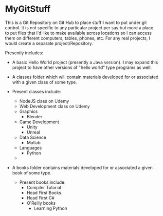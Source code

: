 # MyGitStuff
This is a Git Repository on Git Hub to place stuff I want to put under git control.  It is not specific to any particular project per say but more a place to put files that I'd like to make available across locations so I can access them on different computers, tables, phones, etc.  For any real projects, I would create a separate project/Repository.

Presently includes:

- A basic Hello World project (presently a Java version).  I may expand this project to have other versions of "hello world" type programs as well.

- A classes folder which will contain materials developed for or associated with a given class of some type.

- Present classes include:
	 - NodeJS class on Udemy
	 - Web Development class on Udemy
	 - Graphics
		 -  Blender
	 - Game Development
		 - Unity
		 - Unreal
	 - Data Science
		 - Matlab
	 - Languages
		 - Python
	 - 
 - A books folder contains materials developed for or associated a given book of some type.
	 - Present books include:
		 - Compiler Tutorial
		 - Head First Books
		 - Head First C#
		 - O'Reilly books
			 - Learning Python
<!--stackedit_data:
eyJoaXN0b3J5IjpbMTI2MjM4MTI1NF19
-->